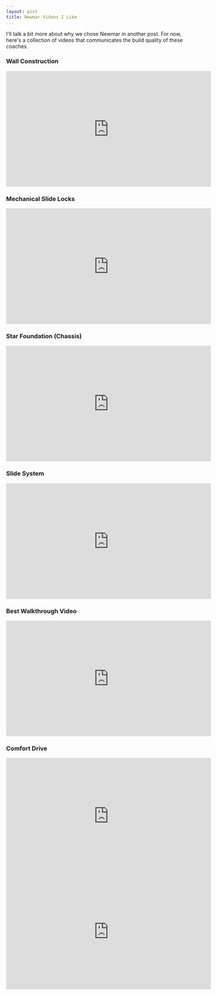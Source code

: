 ```yaml
---
layout: post  
title: Newmar Videos I Like  
...
```


I'll talk a bit more about why we chose Newmar in another post. For now,
here's a collection of videos that communicates the build quality of
these coaches.

### Wall Construction

<iframe width="560" height="315" src="https://www.youtube.com/embed/NpxOdMmuerg" frameborder="0" allowfullscreen>
</iframe>

### Mechanical Slide Locks

<iframe width="560" height="315" src="https://www.youtube.com/embed/3aCEYtHPMIM" frameborder="0" allowfullscreen>
</iframe>

### Star Foundation (Chassis)

<iframe width="560" height="315" src="https://www.youtube.com/embed/amakmcQgL5Y" frameborder="0" allowfullscreen>
</iframe>

### Slide System

<iframe width="560" height="315" src="https://www.youtube.com/embed/Y30WhJuWm2o" frameborder="0" allowfullscreen>
</iframe>

### Best Walkthrough Video

<iframe width="560" height="315" src="https://www.youtube.com/embed/CMVmuuZ4vII" frameborder="0" allowfullscreen>
</iframe>

### Comfort Drive

<iframe width="560" height="315" src="https://www.youtube.com/embed/PcZovhAGvsA" frameborder="0" allowfullscreen>
</iframe>

<iframe width="560" height="315" src="https://www.youtube.com/embed/bd1dwCpvtno" frameborder="0" allowfullscreen>
</iframe>
